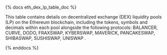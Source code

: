{% docs eth_dex_lp_table_doc %}

This table contains details on decentralized exchange (DEX) liquidity pools (LP) on the Ethereum blockchain, including the tokens, symbols and decimals within each pool alongside the following protocols: BALANCER, CURVE, DODO, FRAXSWAP, KYBERSWAP, MAVERICK, PANCAKESWAP, SHIBASWAP, SUSHISWAP, UNISWAP . 

{% enddocs %}